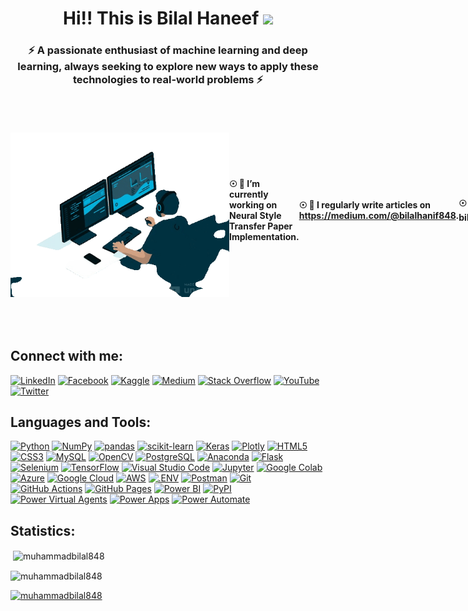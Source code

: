 <h1 align="center">Hi!! This is Bilal Haneef <img src="https://camo.githubusercontent.com/e8e7b06ecf583bc040eb60e44eb5b8e0ecc5421320a92929ce21522dbc34c891/68747470733a2f2f6d656469612e67697068792e636f6d2f6d656469612f6876524a434c467a6361737252346961377a2f67697068792e676966" width="30px"></h1>
<h3 align="center">⚡ A passionate enthusiast of machine learning and deep learning, always seeking to explore new ways to apply these technologies to real-world problems ⚡</h3>
<div style="display: flex; align-items: center;">
  <img align = "right" src="https://github.com/MuhammadBilal848/MuhammadBilal848/blob/main/using%20comp%201.gif" alt="Description of the image" width="350px">
  
   <h4> ☉ 🔭 I’m currently working on <strong>Neural Style Transfer Paper Implementation</strong>.<br><br> </h4>
   <h4> ☉ 📝 I regularly write articles on <a href="https://medium.com/@bilalhanif848">https://medium.com/@bilalhanif848</a>.<br><br> </h4>
   <h4> ☉ 📫 How to reach me <strong>bilalhanif848@gmail.com</strong>.<br><br> </h4>
   <h4> ☉ ⚡ Fun fact <strong>-.-. .- - ... ....... -.-. .- -. ....... ..-. . . .-.. ....... -.. . .--. .-. . ... ... .. --- -. .-.-.-</strong>. <br><br> </h4> 
   <h4> ☉ 🖥 My Website <strong>https://muhammadbilal848.github.io/Portfolio-Website/</strong>.<br><br> </h4> 

</div>




<h2 align="left">Connect with me:</h2>
<p align="left">

[![LinkedIn](https://img.shields.io/badge/LinkedIn-0A66C2.svg?style=for-the-badge&logo=LinkedIn&logoColor=white)](https://linkedin.com/in/bilal-haneef-32014a1a2/)
[![Facebook](https://img.shields.io/badge/Facebook-1877F2.svg?style=for-the-badge&logo=Facebook&logoColor=white)](https://www.facebook.com/bilalhaneef484/)
[![Kaggle](https://img.shields.io/badge/Kaggle-20BEFF.svg?style=for-the-badge&logo=Kaggle&logoColor=white)](https://www.kaggle.com/muhammadbilalhaneef)
[![Medium](https://img.shields.io/badge/Medium-000000.svg?style=for-the-badge&logo=Medium&logoColor=white)](https://medium.com/@bilalhanif848)
[![Stack Overflow](https://img.shields.io/badge/Stack%20Overflow-F58025.svg?style=for-the-badge&logo=Stack%20Overflow&logoColor=white)](https://stackoverflow.com/users/13754963/muhammad-bilal-haneef-qureshi)
[![YouTube](https://img.shields.io/badge/YouTube-FF0000.svg?style=for-the-badge&logo=YouTube&logoColor=white)](https://www.youtube.com/channel/UCEiJ1j-nJnYK5ug2nRJjG7w)
[![Twitter](https://img.shields.io/badge/Twitter-1D9BF0.svg?style=for-the-badge&logo=Twitter&logoColor=white)](https://twitter.com/mbhqs)



<!-- <a href="https://twitter.com/mbhqs" target="blank"><img align="center" src="https://raw.githubusercontent.com/rahuldkjain/github-profile-readme-generator/master/src/images/icons/Social/twitter.svg" alt="mbhqs" height="30" width="40" /></a>
<a href="https://linkedin.com/in/bilal-haneef-32014a1a2/" target="blank"><img align="center" src="https://raw.githubusercontent.com/rahuldkjain/github-profile-readme-generator/master/src/images/icons/Social/linked-in-alt.svg" alt="bilal-haneef-32014a1a2/" height="30" width="40" /></a>
<a href="https://kaggle.com/muhammadbilalhaneef" target="blank"><img align="center" src="https://raw.githubusercontent.com/rahuldkjain/github-profile-readme-generator/master/src/images/icons/Social/kaggle.svg" alt="muhammadbilalhaneef" height="30" width="40" /></a>
<a href="https://fb.com/bilalhaneef484/" target="blank"><img align="center" src="https://raw.githubusercontent.com/rahuldkjain/github-profile-readme-generator/master/src/images/icons/Social/facebook.svg" alt="bilalhaneef484/" height="30" width="40" /></a>
<a href="https://medium.com/@bilalhanif848" target="blank"><img align="center" src="https://raw.githubusercontent.com/rahuldkjain/github-profile-readme-generator/master/src/images/icons/Social/medium.svg" alt="@bilalhanif848" height="30" width="40" /></a>
<a href="https://stackoverflow.com/users/13754963" target="blank"><img align="center" src="https://raw.githubusercontent.com/rahuldkjain/github-profile-readme-generator/master/src/images/icons/Social/stack-overflow.svg" alt="13754963" height="30" width="40" /></a>
  <a href="https://www.youtube.com/channel/UCEiJ1j-nJnYK5ug2nRJjG7w" target="blank"><img align="center" src="https://raw.githubusercontent.com/rahuldkjain/github-profile-readme-generator/master/src/images/icons/Social/youtube.svg" alt="Your YouTube Channel" height="30" width="40" /></a> -->
</p>

<h2 align="left">Languages and Tools:</h2>
<!-- <p align="left">
    <a href="https://numpy.org/" target="_blank" rel="noreferrer">
    <img src="https://github.com/MuhammadBilal848/MuhammadBilal848/blob/main/numpy.svg" alt="Pandas" width="40" height="40"/>
  </a>
  <a href="https://pandas.pydata.org/" target="_blank" rel="noreferrer">
    <img src="https://img.icons8.com/color/48/000000/pandas.png" alt="Pandas" width="40" height="40"/>
  </a>
  <a href="https://github.com/MuhammadBilal848/MuhammadBilal848/blob/main/sklearn.svg" target="_blank" rel="noreferrer">
    <img src="https://github.com/MuhammadBilal848/MuhammadBilal848/blob/main/sklearn.svg" alt="Scikit-learn" width="60" height="60"/>
  </a>
      <a href="https://numpy.org/" target="_blank" rel="noreferrer">
    <img src="https://github.com/MuhammadBilal848/MuhammadBilal848/blob/main/nltk.svg" alt="Pandas" width="70" height="40"/>
  </a>
  <a href="https://powerbi.microsoft.com/" target="_blank" rel="noreferrer">
    <img src="https://img.icons8.com/color/48/000000/power-bi.png" alt="Power BI" width="40" height="40"/>
  </a>
  <a href="https://keras.io/" target="_blank" rel="noreferrer">
    <img src="https://upload.wikimedia.org/wikipedia/commons/thumb/a/ae/Keras_logo.svg/1200px-Keras_logo.svg.png" alt="Keras" width="40" height="40"/>
  </a>
  <a href="https://matplotlib.org/" target="_blank" rel="noreferrer">
    <img src="https://matplotlib.org/stable/_static/logo2_compressed.svg" alt="Matplotlib" width="80" height="40"/>
  </a>
  <a href="https://www.w3schools.com/css/" target="_blank" rel="noreferrer">
    <img src="https://raw.githubusercontent.com/devicons/devicon/master/icons/css3/css3-original-wordmark.svg" alt="css3" width="40" height="40"/>
  </a>
  <a href="https://www.w3.org/html/" target="_blank" rel="noreferrer">
    <img src="https://raw.githubusercontent.com/devicons/devicon/master/icons/html5/html5-original-wordmark.svg" alt="html5" width="40" height="40"/>
  </a>
  <a href="https://www.cprogramming.com/" target="_blank" rel="noreferrer">
    <img src="https://raw.githubusercontent.com/devicons/devicon/master/icons/c/c-original.svg" alt="c" width="40" height="40"/>
  </a>
  <a href="https://azure.microsoft.com/en-us/" target="_blank" rel="noreferrer">
    <img src="https://github.com/MuhammadBilal848/MuhammadBilal848/blob/main/azure.svg" alt="azure" width="40" height="40"/>
  </a>
  <a href="https://www.mysql.com/" target="_blank" rel="noreferrer">
    <img src="https://raw.githubusercontent.com/devicons/devicon/master/icons/mysql/mysql-original-wordmark.svg" alt="mysql" width="40" height="40"/>
  </a>
  <a href="https://opencv.org/" target="_blank" rel="noreferrer">
    <img src="https://www.vectorlogo.zone/logos/opencv/opencv-icon.svg" alt="opencv" width="40" height="40"/>
  </a>
  <a href="https://www.postgresql.org" target="_blank" rel="noreferrer">
    <img src="https://raw.githubusercontent.com/devicons/devicon/master/icons/postgresql/postgresql-original-wordmark.svg" alt="postgresql" width="40" height="40"/>
  </a>
  <a href="https://aws.amazon.com/" target="_blank" rel="noreferrer">
    <img src="https://github.com/MuhammadBilal848/MuhammadBilal848/blob/main/aws.svg" alt="aws" width="40" height="40"/>
  </a>
  <a href="https://www.python.org" target="_blank" rel="noreferrer">
    <img src="https://raw.githubusercontent.com/devicons/devicon/master/icons/python/python-original.svg" alt="python" width="40" height="40"/>
  </a>
  <a href="https://flask.palletsprojects.com/en/2.1.x/" target="_blank" rel="noreferrer">
    <img src="https://github.com/MuhammadBilal848/MuhammadBilal848/blob/main/flask.svg" alt="flask" width="70" height="55"/>
  </a>
  <a href="https://seaborn.pydata.org/" target="_blank" rel="noreferrer">
    <img src="https://seaborn.pydata.org/_images/logo-mark-lightbg.svg" alt="seaborn" width="40" height="40"/>
  </a>
  <a href="https://www.selenium.dev" target="_blank" rel="noreferrer">
    <img src="https://raw.githubusercontent.com/detain/svg-logos/780f25886640cef088af994181646db2f6b1a3f8/svg/selenium-logo.svg" alt="selenium" width="40" height="40"/>
  </a>
  <a href="https://www.tensorflow.org" target="_blank" rel="noreferrer">
    <img src="https://www.vectorlogo.zone/logos/tensorflow/tensorflow-icon.svg" alt="tensorflow" width="40" height="40"/>
  </a>
  <a href="https://python.langchain.com/" target="_blank" rel="noreferrer">
    <img src="https://github.com/MuhammadBilal848/MuhammadBilal848/blob/main/langchain.svg" alt="Language chain" width="60" height="60"/>
  </a>
<a href="https://github.com/MuhammadBilal848/MuhammadBilal848/blob/main/scrapy.png" target="_blank" rel="noreferrer">
  <img src="https://github.com/MuhammadBilal848/MuhammadBilal848/blob/main/scrapy.png" alt="Scrapy" width="60" height="60">
</a>
  <a href="https://code.visualstudio.com/" target="_blank" rel="noreferrer">
    <img src="https://raw.githubusercontent.com/devicons/devicon/master/icons/vscode/vscode-original.svg" alt="vs code" width="40" height="40"/>
</a>
<a href="https://jupyter.org/" target="_blank" rel="noreferrer">
    <img src="https://raw.githubusercontent.com/devicons/devicon/master/icons/jupyter/jupyter-original.svg" alt="jupyter" width="40" height="40"/>
</a>
</p> -->

[![Python](https://img.shields.io/badge/Python-3776AB.svg?style=for-the-badge&logo=Python&logoColor=white)](https://www.python.org)
[![NumPy](https://img.shields.io/badge/NumPy-013243.svg?style=for-the-badge&logo=NumPy&logoColor=white)](https://numpy.org)
[![pandas](https://img.shields.io/badge/pandas-150458.svg?style=for-the-badge&logo=pandas&logoColor=white)](https://pandas.pydata.org)
[![scikit-learn](https://img.shields.io/badge/scikit--learn-F7931E.svg?style=for-the-badge&logo=scikit-learn&logoColor=white)](https://scikit-learn.org)
[![Keras](https://img.shields.io/badge/Keras-D00000.svg?style=for-the-badge&logo=Keras&logoColor=white)](https://keras.io)
[![Plotly](https://img.shields.io/badge/Plotly-3F4F75.svg?style=for-the-badge&logo=Plotly&logoColor=white)](https://plotly.com)
[![HTML5](https://img.shields.io/badge/HTML5-E34F26.svg?style=for-the-badge&logo=HTML5&logoColor=white)](https://developer.mozilla.org/en-US/docs/Web/HTML)
[![CSS3](https://img.shields.io/badge/CSS3-1572B6.svg?style=for-the-badge&logo=CSS3&logoColor=white)](https://developer.mozilla.org/en-US/docs/Web/CSS)
[![MySQL](https://img.shields.io/badge/MySQL-4479A1.svg?style=for-the-badge&logo=MySQL&logoColor=white)](https://www.mysql.com)
[![OpenCV](https://img.shields.io/badge/OpenCV-5C3EE8.svg?style=for-the-badge&logo=OpenCV&logoColor=white)](https://opencv.org)
[![PostgreSQL](https://img.shields.io/badge/PostgreSQL-4169E1.svg?style=for-the-badge&logo=PostgreSQL&logoColor=white)](https://www.postgresql.org)
[![Anaconda](https://img.shields.io/badge/Anaconda-44A833.svg?style=for-the-badge&logo=Anaconda&logoColor=white)](https://www.anaconda.com)
[![Flask](https://img.shields.io/badge/Flask-000000.svg?style=for-the-badge&logo=Flask&logoColor=white)](https://flask.palletsprojects.com)
[![Selenium](https://img.shields.io/badge/Selenium-43B02A.svg?style=for-the-badge&logo=Selenium&logoColor=white)](https://www.selenium.dev)
[![TensorFlow](https://img.shields.io/badge/TensorFlow-FF6F00.svg?style=for-the-badge&logo=TensorFlow&logoColor=white)](https://www.tensorflow.org)
[![Visual Studio Code](https://img.shields.io/badge/Visual%20Studio%20Code-007ACC.svg?style=for-the-badge&logo=Visual-Studio-Code&logoColor=white)](https://code.visualstudio.com)
[![Jupyter](https://img.shields.io/badge/Jupyter-F37626.svg?style=for-the-badge&logo=Jupyter&logoColor=white)](https://jupyter.org)
[![Google Colab](https://img.shields.io/badge/Google%20Colab-F9AB00.svg?style=for-the-badge&logo=Google-Colab&logoColor=white)](https://colab.research.google.com/)
[![Azure](https://img.shields.io/badge/azure%20cloud-0078D4?style=for-the-badge&logo=microsoftazure)](https://azure.microsoft.com/en-us)
[![Google Cloud](https://img.shields.io/badge/Google%20Cloud-4285F4.svg?style=for-the-badge&logo=Google-Cloud&logoColor=white)](https://cloud.google.com)
[![AWS](https://img.shields.io/badge/aws%20cloud-232F3E.svg?style=for-the-badge&logo=Amazon-AWS&logoColor=white)](https://aws.amazon.com)
[![.ENV](https://img.shields.io/badge/.ENV-ECD53F.svg?style=for-the-badge&logo=dotenv&logoColor=black)](https://dotenv.dev)
[![Postman](https://img.shields.io/badge/Postman-FF6C37.svg?style=for-the-badge&logo=Postman&logoColor=white)](https://www.postman.com)
[![Git](https://img.shields.io/badge/Git-F05032.svg?style=for-the-badge&logo=Git&logoColor=white)](https://git-scm.com)
[![GitHub Actions](https://img.shields.io/badge/GitHub%20Actions-2088FF.svg?style=for-the-badge&logo=GitHub-Actions&logoColor=white)](https://github.com/features/actions)
[![GitHub Pages](https://img.shields.io/badge/GitHub%20Pages-222222.svg?style=for-the-badge&logo=GitHub-Pages&logoColor=white)](https://pages.github.com)
[![Power BI](https://img.shields.io/badge/Power%20BI-F2C811.svg?style=for-the-badge&logo=Power-BI&logoColor=black)](https://powerbi.microsoft.com)
[![PyPI](https://img.shields.io/badge/PyPI-3775A9.svg?style=for-the-badge&logo=PyPI&logoColor=white)](https://pypi.org)
[![Power Virtual Agents](https://img.shields.io/badge/Power%20Virtual%20Agents-0B556A.svg?style=for-the-badge&logo=Power-Virtual-Agents&logoColor=white)](https://powervirtualagents.microsoft.com)
[![Power Apps](https://img.shields.io/badge/Power%20Apps-742774.svg?style=for-the-badge&logo=Power-Apps&logoColor=white)](https://powerapps.microsoft.com)
[![Power Automate](https://img.shields.io/badge/Power%20Automate-0066FF.svg?style=for-the-badge&logo=Power-Automate&logoColor=white)](https://flow.microsoft.com)



<!--   <a href="https://pytorch.org/" target="_blank" rel="noreferrer"> <img src="https://www.vectorlogo.zone/logos/pytorch/pytorch-icon.svg" alt="pytorch" width="40" height="40"/> -->
<h2 align="left">Statistics:</h2>
<p>&nbsp;<img align="center" src="https://github-readme-stats.vercel.app/api?username=muhammadbilal848&show_icons=true&locale=en" alt="muhammadbilal848" /></p>

<p><img align="center" src="https://github-readme-streak-stats.herokuapp.com/?user=muhammadbilal848&" alt="muhammadbilal848" /></p>
<p align="left"> <a href="https://github.com/ryo-ma/github-profile-trophy"><img src="https://github-profile-trophy.vercel.app/?username=muhammadbilal848" alt="muhammadbilal848" /></a> </p>
